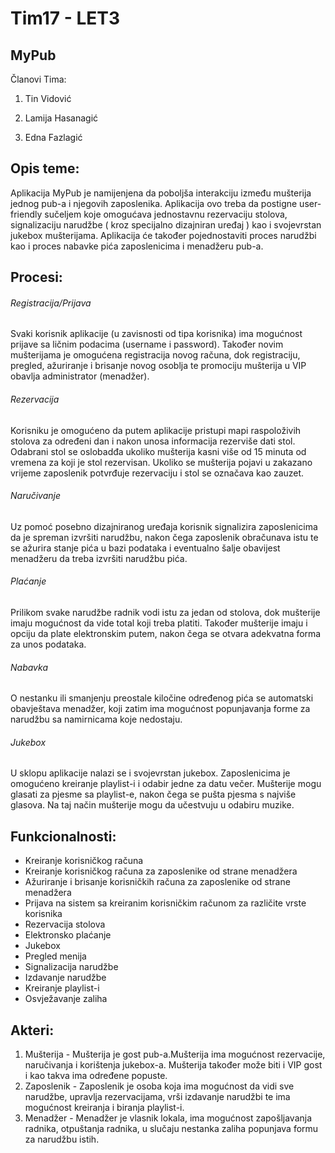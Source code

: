﻿# Tim17 - LET3

## MyPub

Članovi Tima:

1. Tin Vidović

2. Lamija Hasanagić

3. Edna Fazlagić


## Opis teme:

Aplikacija MyPub je namijenjena da poboljša interakciju između mušterija jednog pub-a i njegovih zaposlenika. Aplikacija ovo treba da postigne user-friendly sučeljem koje omogućava jednostavnu rezervaciju stolova, signalizaciju narudžbe ( kroz specijalno dizajniran uređaj ) kao i svojevrstan jukebox mušterijama. Aplikacija će također pojednostaviti proces narudžbi kao i proces nabavke pića zaposlenicima i menadžeru pub-a.

## Procesi:

###### Registracija/Prijava

Svaki korisnik aplikacije (u zavisnosti od tipa korisnika) ima mogućnost prijave sa ličnim podacima (username i password). Također novim mušterijama je omogućena registracija novog računa, dok registraciju, pregled, ažuriranje i brisanje novog osoblja te promociju mušterija u VIP obavlja administrator (menadžer).

###### Rezervacija

Korisniku je omogućeno da putem aplikacije pristupi mapi raspoloživih stolova za određeni dan i nakon unosa informacija rezerviše dati stol. Odabrani stol se oslobadđa ukoliko mušterija kasni više od 15 minuta od vremena za koji je stol rezervisan. Ukoliko se mušterija pojavi u zakazano vrijeme zaposlenik potvrđuje rezervaciju i stol se označava kao zauzet.

###### Naručivanje

Uz pomoć posebno dizajniranog uređaja korisnik signalizira zaposlenicima da je spreman izvršiti narudžbu, nakon čega zaposlenik obračunava istu te se ažurira stanje pića u bazi podataka i eventualno šalje obavijest menadžeru da treba izvršiti narudžbu pića.

###### Plaćanje

Prilikom svake narudžbe radnik vodi istu za jedan od stolova, dok mušterije imaju mogućnost da vide total koji treba platiti. Također mušterije imaju i opciju da plate elektronskim putem, nakon čega se otvara adekvatna forma za unos podataka.

###### Nabavka

O nestanku ili smanjenju preostale kiločine određenog pića se automatski obavještava menadžer, koji zatim ima mogućnost popunjavanja forme za narudžbu sa namirnicama koje nedostaju.

###### Jukebox

U sklopu aplikacije nalazi se i svojevrstan jukebox. Zaposlenicima je omogućeno kreiranje playlist-i i odabir jedne za datu večer. Mušterije mogu glasati za pjesme sa playlist-e, nakon čega se pušta pjesma s najviše glasova. Na taj način mušterije mogu da učestvuju u odabiru muzike. 

## Funkcionalnosti:

- Kreiranje korisničkog računa
- Kreiranje korisničkog računa za zaposlenike od strane menadžera
- Ažuriranje i brisanje korisničkih računa za zaposlenike od strane menadžera
- Prijava na sistem sa kreiranim korisničkim računom za različite vrste korisnika
- Rezervacija stolova
- Elektronsko plaćanje
- Jukebox
- Pregled menija 
- Signalizacija narudžbe
- Izdavanje narudžbe
- Kreiranje playlist-i
- Osvježavanje zaliha

## Akteri:

1. Mušterija - Mušterija je gost pub-a.Mušterija ima mogućnost rezervacije, naručivanja i korištenja jukebox-a. Mušterija također može biti i VIP gost i kao takva ima određene popuste.
2. Zaposlenik - Zaposlenik je osoba koja ima mogućnost da vidi sve narudžbe, upravlja rezervacijama, vrši izdavanje narudžbi te ima mogućnost kreiranja i biranja playlist-i.
3. Menadžer - Menadžer je vlasnik lokala, ima mogućnost zapošljavanja radnika, otpuštanja radnika, u slučaju nestanka zaliha popunjava formu za narudžbu istih.